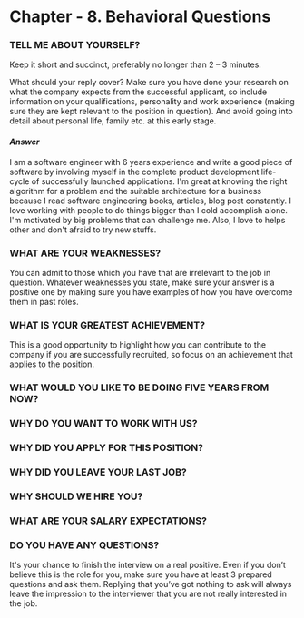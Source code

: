 # Chapter - 8. Behavioral Questions

### **TELL ME ABOUT YOURSELF?**

Keep it short and succinct, preferably no longer than 2 – 3 minutes.

What should your reply cover?  Make sure you have done your research on what the company expects from the successful applicant, so include information on your qualifications, personality and work experience \(making sure they are kept relevant to the position in question\). And avoid going into detail about personal life, family etc. at this early stage.

#### _Answer_

I am a software engineer with 6 years experience and write a good piece of software by involving myself in the complete product development life-cycle of successfully launched applications. I'm great at knowing the right algorithm for a problem and the suitable architecture for a business because I read software engineering books, articles, blog post constantly. I love working with people to do things bigger than I cold accomplish alone. I'm motivated by big problems that can challenge me. Also, I love to helps other and don't afraid to try new stuffs.

### **WHAT ARE YOUR WEAKNESSES?**

You can admit to those which you have that are irrelevant to the job in question. Whatever weaknesses you state, make sure your answer is a positive one by making sure you have examples of how you have overcome them in past roles.

### **WHAT IS YOUR GREATEST ACHIEVEMENT?**

This is a good opportunity to highlight how you can contribute to the company if you are successfully recruited, so focus on an achievement that applies to the position.

### **WHAT WOULD YOU LIKE TO BE DOING FIVE YEARS FROM NOW?**

### **WHY DO YOU WANT TO WORK WITH US?**

### **WHY DID YOU APPLY FOR THIS POSITION?**

### **WHY DID YOU LEAVE YOUR LAST JOB?**

### **WHY SHOULD WE HIRE YOU?**

### **WHAT ARE YOUR SALARY EXPECTATIONS?**

### **DO YOU HAVE ANY QUESTIONS?**

It's your chance to finish the interview on a real positive. Even if you don’t believe this is the role for you, make sure you have at least 3 prepared questions and ask them. Replying that you’ve got nothing to ask will always leave the impression to the interviewer that you are not really interested in the job.



